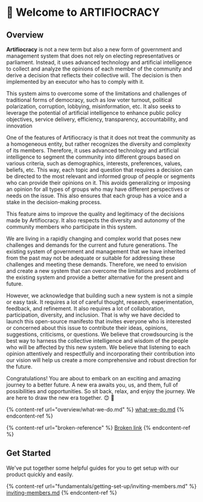# 👋 Welcome to ARTIFIOCRACY

## Overview

**Artifiocracy** is not a new term but also a new form of government and management system that does not rely on electing representatives or parliament. Instead, it uses advanced technology and artificial intelligence to collect and analyze the opinions of each member of the community and derive a decision that reflects their collective will. The decision is then implemented by an executor who has to comply with it.

This system aims to overcome some of the limitations and challenges of traditional forms of democracy, such as low voter turnout, political polarization, corruption, lobbying, misinformation, etc. It also seeks to leverage the potential of artificial intelligence to enhance public policy objectives, service delivery, efficiency, transparency, accountability, and innovation

One of the features of Artifiocracy is that it does not treat the community as a homogeneous entity, but rather recognizes the diversity and complexity of its members. Therefore, it uses advanced technology and artificial intelligence to segment the community into different groups based on various criteria, such as demographics, interests, preferences, values, beliefs, etc. This way, each topic and question that requires a decision can be directed to the most relevant and informed group of people or segments who can provide their opinions on it. This avoids generalizing or imposing an opinion for all types of groups who may have different perspectives or needs on the issue. This also ensures that each group has a voice and a stake in the decision-making process.

This feature aims to improve the quality and legitimacy of the decisions made by Artifiocracy. It also respects the diversity and autonomy of the community members who participate in this system.

We are living in a rapidly changing and complex world that poses new challenges and demands for the current and future generations. The existing system of government and management that we have inherited from the past may not be adequate or suitable for addressing these challenges and meeting these demands. Therefore, we need to envision and create a new system that can overcome the limitations and problems of the existing system and provide a better alternative for the present and future.

However, we acknowledge that building such a new system is not a simple or easy task. It requires a lot of careful thought, research, experimentation, feedback, and refinement. It also requires a lot of collaboration, participation, diversity, and inclusion. That is why we have decided to launch this open-source manifesto that invites everyone who is interested or concerned about this issue to contribute their ideas, opinions, suggestions, criticisms, or questions. We believe that crowdsourcing is the best way to harness the collective intelligence and wisdom of the people who will be affected by this new system. We believe that listening to each opinion attentively and respectfully and incorporating their contribution into our vision will help us create a more comprehensive and robust direction for the future.

Congratulations! You are about to embark on an exciting and amazing journey to a better future. A new era awaits you, us, and them, full of possibilities and opportunities. So sit back, relax, and enjoy the journey. We are here to draw the new era together. 😊 :clap:





{% content-ref url="overview/what-we-do.md" %}
[what-we-do.md](overview/what-we-do.md)
{% endcontent-ref %}

{% content-ref url="broken-reference" %}
[Broken link](broken-reference)
{% endcontent-ref %}

## Get Started

We've put together some helpful guides for you to get setup with our product quickly and easily.

{% content-ref url="fundamentals/getting-set-up/inviting-members.md" %}
[inviting-members.md](fundamentals/getting-set-up/inviting-members.md)
{% endcontent-ref %}
